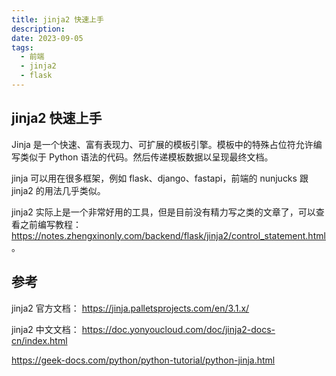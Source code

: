 ```yaml
---
title: jinja2 快速上手
description:
date: 2023-09-05
tags:
  - 前端
  - jinja2
  - flask
---
```


## jinja2 快速上手

Jinja 是一个快速、富有表现力、可扩展的模板引擎。模板中的特殊占位符允许编写类似于 Python 语法的代码。然后传递模板数据以呈现最终文档。

jinja 可以用在很多框架，例如 flask、django、fastapi，前端的 nunjucks 跟 jinja2 的用法几乎类似。

jinja2 实际上是一个非常好用的工具，但是目前没有精力写之类的文章了，可以查看之前编写教程： https://notes.zhengxinonly.com/backend/flask/jinja2/control_statement.html 。

## 参考

jinja2 官方文档： https://jinja.palletsprojects.com/en/3.1.x/

jinja2 中文文档： https://doc.yonyoucloud.com/doc/jinja2-docs-cn/index.html

https://geek-docs.com/python/python-tutorial/python-jinja.html
